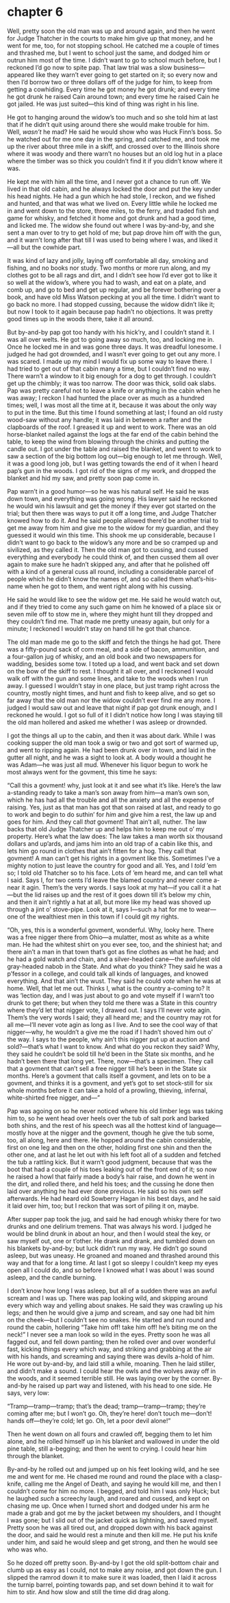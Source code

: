 # chapter 6

Well, pretty soon the old man was up and around again, and then he went
for Judge Thatcher in the courts to make him give up that money, and he
went for me, too, for not stopping school. He catched me a couple of
times and thrashed me, but I went to school just the same, and dodged
him or outrun him most of the time. I didn’t want to go to school much
before, but I reckoned I’d go now to spite pap. That law trial was a
slow business—appeared like they warn’t ever going to get started on
it; so every now and then I’d borrow two or three dollars off of the
judge for him, to keep from getting a cowhiding. Every time he got
money he got drunk; and every time he got drunk he raised Cain around
town; and every time he raised Cain he got jailed. He was just
suited—this kind of thing was right in his line.

He got to hanging around the widow’s too much and so she told him at
last that if he didn’t quit using around there she would make trouble
for him. Well, _wasn’t_ he mad? He said he would show who was Huck
Finn’s boss. So he watched out for me one day in the spring, and
catched me, and took me up the river about three mile in a skiff, and
crossed over to the Illinois shore where it was woody and there warn’t
no houses but an old log hut in a place where the timber was so thick
you couldn’t find it if you didn’t know where it was.

He kept me with him all the time, and I never got a chance to run off.
We lived in that old cabin, and he always locked the door and put the
key under his head nights. He had a gun which he had stole, I reckon,
and we fished and hunted, and that was what we lived on. Every little
while he locked me in and went down to the store, three miles, to the
ferry, and traded fish and game for whisky, and fetched it home and got
drunk and had a good time, and licked me. The widow she found out where
I was by-and-by, and she sent a man over to try to get hold of me; but
pap drove him off with the gun, and it warn’t long after that till I
was used to being where I was, and liked it—all but the cowhide part.

It was kind of lazy and jolly, laying off comfortable all day, smoking
and fishing, and no books nor study. Two months or more run along, and
my clothes got to be all rags and dirt, and I didn’t see how I’d ever
got to like it so well at the widow’s, where you had to wash, and eat
on a plate, and comb up, and go to bed and get up regular, and be
forever bothering over a book, and have old Miss Watson pecking at you
all the time. I didn’t want to go back no more. I had stopped cussing,
because the widow didn’t like it; but now I took to it again because
pap hadn’t no objections. It was pretty good times up in the woods
there, take it all around.

But by-and-by pap got too handy with his hick’ry, and I couldn’t stand
it. I was all over welts. He got to going away so much, too, and
locking me in. Once he locked me in and was gone three days. It was
dreadful lonesome. I judged he had got drownded, and I wasn’t ever
going to get out any more. I was scared. I made up my mind I would fix
up some way to leave there. I had tried to get out of that cabin many a
time, but I couldn’t find no way. There warn’t a window to it big
enough for a dog to get through. I couldn’t get up the chimbly; it was
too narrow. The door was thick, solid oak slabs. Pap was pretty careful
not to leave a knife or anything in the cabin when he was away; I
reckon I had hunted the place over as much as a hundred times; well, I
was most all the time at it, because it was about the only way to put
in the time. But this time I found something at last; I found an old
rusty wood-saw without any handle; it was laid in between a rafter and
the clapboards of the roof. I greased it up and went to work. There was
an old horse-blanket nailed against the logs at the far end of the
cabin behind the table, to keep the wind from blowing through the
chinks and putting the candle out. I got under the table and raised the
blanket, and went to work to saw a section of the big bottom log
out—big enough to let me through. Well, it was a good long job, but I
was getting towards the end of it when I heard pap’s gun in the woods.
I got rid of the signs of my work, and dropped the blanket and hid my
saw, and pretty soon pap come in.

Pap warn’t in a good humor—so he was his natural self. He said he was
down town, and everything was going wrong. His lawyer said he reckoned
he would win his lawsuit and get the money if they ever got started on
the trial; but then there was ways to put it off a long time, and Judge
Thatcher knowed how to do it. And he said people allowed there’d be
another trial to get me away from him and give me to the widow for my
guardian, and they guessed it would win this time. This shook me up
considerable, because I didn’t want to go back to the widow’s any more
and be so cramped up and sivilized, as they called it. Then the old man
got to cussing, and cussed everything and everybody he could think of,
and then cussed them all over again to make sure he hadn’t skipped any,
and after that he polished off with a kind of a general cuss all round,
including a considerable parcel of people which he didn’t know the
names of, and so called them what’s-his-name when he got to them, and
went right along with his cussing.

He said he would like to see the widow get me. He said he would watch
out, and if they tried to come any such game on him he knowed of a
place six or seven mile off to stow me in, where they might hunt till
they dropped and they couldn’t find me. That made me pretty uneasy
again, but only for a minute; I reckoned I wouldn’t stay on hand till
he got that chance.

The old man made me go to the skiff and fetch the things he had got.
There was a fifty-pound sack of corn meal, and a side of bacon,
ammunition, and a four-gallon jug of whisky, and an old book and two
newspapers for wadding, besides some tow. I toted up a load, and went
back and set down on the bow of the skiff to rest. I thought it all
over, and I reckoned I would walk off with the gun and some lines, and
take to the woods when I run away. I guessed I wouldn’t stay in one
place, but just tramp right across the country, mostly night times, and
hunt and fish to keep alive, and so get so far away that the old man
nor the widow couldn’t ever find me any more. I judged I would saw out
and leave that night if pap got drunk enough, and I reckoned he would.
I got so full of it I didn’t notice how long I was staying till the old
man hollered and asked me whether I was asleep or drownded.

I got the things all up to the cabin, and then it was about dark. While
I was cooking supper the old man took a swig or two and got sort of
warmed up, and went to ripping again. He had been drunk over in town,
and laid in the gutter all night, and he was a sight to look at. A body
would a thought he was Adam—he was just all mud. Whenever his liquor
begun to work he most always went for the govment, this time he says:

“Call this a govment! why, just look at it and see what it’s like.
Here’s the law a-standing ready to take a man’s son away from him—a
man’s own son, which he has had all the trouble and all the anxiety and
all the expense of raising. Yes, just as that man has got that son
raised at last, and ready to go to work and begin to do suthin’ for
_him_ and give him a rest, the law up and goes for him. And they call
_that_ govment! That ain’t all, nuther. The law backs that old Judge
Thatcher up and helps him to keep me out o’ my property. Here’s what
the law does: The law takes a man worth six thousand dollars and
up’ards, and jams him into an old trap of a cabin like this, and lets
him go round in clothes that ain’t fitten for a hog. They call that
govment! A man can’t get his rights in a govment like this. Sometimes
I’ve a mighty notion to just leave the country for good and all. Yes,
and I _told_ ’em so; I told old Thatcher so to his face. Lots of ’em
heard me, and can tell what I said. Says I, for two cents I’d leave the
blamed country and never come a-near it agin. Them’s the very words. I
says look at my hat—if you call it a hat—but the lid raises up and the
rest of it goes down till it’s below my chin, and then it ain’t rightly
a hat at all, but more like my head was shoved up through a jint o’
stove-pipe. Look at it, says I—such a hat for me to wear—one of the
wealthiest men in this town if I could git my rights.

“Oh, yes, this is a wonderful govment, wonderful. Why, looky here.
There was a free nigger there from Ohio—a mulatter, most as white as a
white man. He had the whitest shirt on you ever see, too, and the
shiniest hat; and there ain’t a man in that town that’s got as fine
clothes as what he had; and he had a gold watch and chain, and a
silver-headed cane—the awfulest old gray-headed nabob in the State. And
what do you think? They said he was a p’fessor in a college, and could
talk all kinds of languages, and knowed everything. And that ain’t the
wust. They said he could _vote_ when he was at home. Well, that let me
out. Thinks I, what is the country a-coming to? It was ’lection day,
and I was just about to go and vote myself if I warn’t too drunk to get
there; but when they told me there was a State in this country where
they’d let that nigger vote, I drawed out. I says I’ll never vote agin.
Them’s the very words I said; they all heard me; and the country may
rot for all me—I’ll never vote agin as long as I live. And to see the
cool way of that nigger—why, he wouldn’t a give me the road if I hadn’t
shoved him out o’ the way. I says to the people, why ain’t this nigger
put up at auction and sold?—that’s what I want to know. And what do you
reckon they said? Why, they said he couldn’t be sold till he’d been in
the State six months, and he hadn’t been there that long yet. There,
now—that’s a specimen. They call that a govment that can’t sell a free
nigger till he’s been in the State six months. Here’s a govment that
calls itself a govment, and lets on to be a govment, and thinks it is a
govment, and yet’s got to set stock-still for six whole months before
it can take a hold of a prowling, thieving, infernal, white-shirted
free nigger, and—”

Pap was agoing on so he never noticed where his old limber legs was
taking him to, so he went head over heels over the tub of salt pork and
barked both shins, and the rest of his speech was all the hottest kind
of language—mostly hove at the nigger and the govment, though he give
the tub some, too, all along, here and there. He hopped around the
cabin considerable, first on one leg and then on the other, holding
first one shin and then the other one, and at last he let out with his
left foot all of a sudden and fetched the tub a rattling kick. But it
warn’t good judgment, because that was the boot that had a couple of
his toes leaking out of the front end of it; so now he raised a howl
that fairly made a body’s hair raise, and down he went in the dirt, and
rolled there, and held his toes; and the cussing he done then laid over
anything he had ever done previous. He said so his own self afterwards.
He had heard old Sowberry Hagan in his best days, and he said it laid
over him, too; but I reckon that was sort of piling it on, maybe.

After supper pap took the jug, and said he had enough whisky there for
two drunks and one delirium tremens. That was always his word. I judged
he would be blind drunk in about an hour, and then I would steal the
key, or saw myself out, one or t’other. He drank and drank, and tumbled
down on his blankets by-and-by; but luck didn’t run my way. He didn’t
go sound asleep, but was uneasy. He groaned and moaned and thrashed
around this way and that for a long time. At last I got so sleepy I
couldn’t keep my eyes open all I could do, and so before I knowed what
I was about I was sound asleep, and the candle burning.

I don’t know how long I was asleep, but all of a sudden there was an
awful scream and I was up. There was pap looking wild, and skipping
around every which way and yelling about snakes. He said they was
crawling up his legs; and then he would give a jump and scream, and say
one had bit him on the cheek—but I couldn’t see no snakes. He started
and run round and round the cabin, hollering “Take him off! take him
off! he’s biting me on the neck!” I never see a man look so wild in the
eyes. Pretty soon he was all fagged out, and fell down panting; then he
rolled over and over wonderful fast, kicking things every which way,
and striking and grabbing at the air with his hands, and screaming and
saying there was devils a-hold of him. He wore out by-and-by, and laid
still a while, moaning. Then he laid stiller, and didn’t make a sound.
I could hear the owls and the wolves away off in the woods, and it
seemed terrible still. He was laying over by the corner. By-and-by he
raised up part way and listened, with his head to one side. He says,
very low:

“Tramp—tramp—tramp; that’s the dead; tramp—tramp—tramp; they’re coming
after me; but I won’t go. Oh, they’re here! don’t touch me—don’t! hands
off—they’re cold; let go. Oh, let a poor devil alone!”

Then he went down on all fours and crawled off, begging them to let him
alone, and he rolled himself up in his blanket and wallowed in under
the old pine table, still a-begging; and then he went to crying. I
could hear him through the blanket.

By-and-by he rolled out and jumped up on his feet looking wild, and he
see me and went for me. He chased me round and round the place with a
clasp-knife, calling me the Angel of Death, and saying he would kill
me, and then I couldn’t come for him no more. I begged, and told him I
was only Huck; but he laughed _such_ a screechy laugh, and roared and
cussed, and kept on chasing me up. Once when I turned short and dodged
under his arm he made a grab and got me by the jacket between my
shoulders, and I thought I was gone; but I slid out of the jacket quick
as lightning, and saved myself. Pretty soon he was all tired out, and
dropped down with his back against the door, and said he would rest a
minute and then kill me. He put his knife under him, and said he would
sleep and get strong, and then he would see who was who.

So he dozed off pretty soon. By-and-by I got the old split-bottom chair
and clumb up as easy as I could, not to make any noise, and got down
the gun. I slipped the ramrod down it to make sure it was loaded, then
I laid it across the turnip barrel, pointing towards pap, and set down
behind it to wait for him to stir. And how slow and still the time did
drag along.